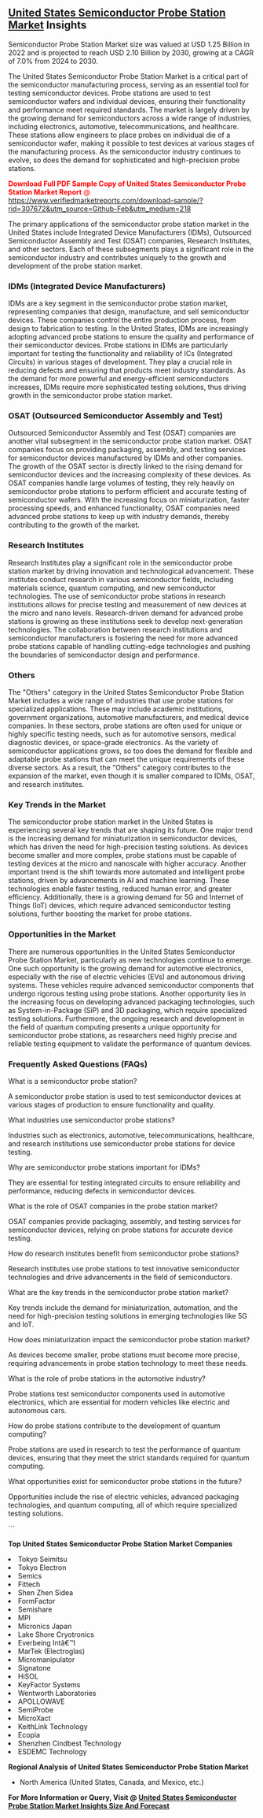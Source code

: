 <h2><a href="https://www.verifiedmarketreports.com/download-sample/?rid=307672&amp;utm_source=Github-Feb&amp;utm_medium=218" target="_blank">United States Semiconductor Probe Station Market</a> Insights</h2><p>Semiconductor Probe Station Market size was valued at USD 1.25 Billion in 2022 and is projected to reach USD 2.10 Billion by 2030, growing at a CAGR of 7.0% from 2024 to 2030.</p><p> <p>The United States Semiconductor Probe Station Market is a critical part of the semiconductor manufacturing process, serving as an essential tool for testing semiconductor devices. Probe stations are used to test semiconductor wafers and individual devices, ensuring their functionality and performance meet required standards. The market is largely driven by the growing demand for semiconductors across a wide range of industries, including electronics, automotive, telecommunications, and healthcare. These stations allow engineers to place probes on individual die of a semiconductor wafer, making it possible to test devices at various stages of the manufacturing process. As the semiconductor industry continues to evolve, so does the demand for sophisticated and high-precision probe stations.</p> <p><p><span class=""><span style="color: #ff0000;"><strong>Download Full PDF Sample Copy of United States Semiconductor Probe Station Market Report</strong> @ </span><a href="https://www.verifiedmarketreports.com/download-sample/?rid=307672&amp;utm_source=Github-Feb&amp;utm_medium=218" target="_blank">https://www.verifiedmarketreports.com/download-sample/?rid=307672&amp;utm_source=Github-Feb&amp;utm_medium=218</a></span></p></p> <p>The primary applications of the semiconductor probe station market in the United States include Integrated Device Manufacturers (IDMs), Outsourced Semiconductor Assembly and Test (OSAT) companies, Research Institutes, and other sectors. Each of these subsegments plays a significant role in the semiconductor industry and contributes uniquely to the growth and development of the probe station market.</p> <h3>IDMs (Integrated Device Manufacturers)</h3> <p>IDMs are a key segment in the semiconductor probe station market, representing companies that design, manufacture, and sell semiconductor devices. These companies control the entire production process, from design to fabrication to testing. In the United States, IDMs are increasingly adopting advanced probe stations to ensure the quality and performance of their semiconductor devices. Probe stations in IDMs are particularly important for testing the functionality and reliability of ICs (Integrated Circuits) in various stages of development. They play a crucial role in reducing defects and ensuring that products meet industry standards. As the demand for more powerful and energy-efficient semiconductors increases, IDMs require more sophisticated testing solutions, thus driving growth in the semiconductor probe station market.</p> <h3>OSAT (Outsourced Semiconductor Assembly and Test)</h3> <p>Outsourced Semiconductor Assembly and Test (OSAT) companies are another vital subsegment in the semiconductor probe station market. OSAT companies focus on providing packaging, assembly, and testing services for semiconductor devices manufactured by IDMs and other companies. The growth of the OSAT sector is directly linked to the rising demand for semiconductor devices and the increasing complexity of these devices. As OSAT companies handle large volumes of testing, they rely heavily on semiconductor probe stations to perform efficient and accurate testing of semiconductor wafers. With the increasing focus on miniaturization, faster processing speeds, and enhanced functionality, OSAT companies need advanced probe stations to keep up with industry demands, thereby contributing to the growth of the market.</p> <h3>Research Institutes</h3> <p>Research Institutes play a significant role in the semiconductor probe station market by driving innovation and technological advancement. These institutes conduct research in various semiconductor fields, including materials science, quantum computing, and new semiconductor technologies. The use of semiconductor probe stations in research institutions allows for precise testing and measurement of new devices at the micro and nano levels. Research-driven demand for advanced probe stations is growing as these institutions seek to develop next-generation technologies. The collaboration between research institutions and semiconductor manufacturers is fostering the need for more advanced probe stations capable of handling cutting-edge technologies and pushing the boundaries of semiconductor design and performance.</p> <h3>Others</h3> <p>The "Others" category in the United States Semiconductor Probe Station Market includes a wide range of industries that use probe stations for specialized applications. These may include academic institutions, government organizations, automotive manufacturers, and medical device companies. In these sectors, probe stations are often used for unique or highly specific testing needs, such as for automotive sensors, medical diagnostic devices, or space-grade electronics. As the variety of semiconductor applications grows, so too does the demand for flexible and adaptable probe stations that can meet the unique requirements of these diverse sectors. As a result, the "Others" category contributes to the expansion of the market, even though it is smaller compared to IDMs, OSAT, and research institutes.</p> <h3>Key Trends in the Market</h3> <p>The semiconductor probe station market in the United States is experiencing several key trends that are shaping its future. One major trend is the increasing demand for miniaturization in semiconductor devices, which has driven the need for high-precision testing solutions. As devices become smaller and more complex, probe stations must be capable of testing devices at the micro and nanoscale with higher accuracy. Another important trend is the shift towards more automated and intelligent probe stations, driven by advancements in AI and machine learning. These technologies enable faster testing, reduced human error, and greater efficiency. Additionally, there is a growing demand for 5G and Internet of Things (IoT) devices, which require advanced semiconductor testing solutions, further boosting the market for probe stations.</p> <h3>Opportunities in the Market</h3> <p>There are numerous opportunities in the United States Semiconductor Probe Station Market, particularly as new technologies continue to emerge. One such opportunity is the growing demand for automotive electronics, especially with the rise of electric vehicles (EVs) and autonomous driving systems. These vehicles require advanced semiconductor components that undergo rigorous testing using probe stations. Another opportunity lies in the increasing focus on developing advanced packaging technologies, such as System-in-Package (SiP) and 3D packaging, which require specialized testing solutions. Furthermore, the ongoing research and development in the field of quantum computing presents a unique opportunity for semiconductor probe stations, as researchers need highly precise and reliable testing equipment to validate the performance of quantum devices.</p> <h3>Frequently Asked Questions (FAQs)</h3> <p>What is a semiconductor probe station?</p> <p>A semiconductor probe station is used to test semiconductor devices at various stages of production to ensure functionality and quality.</p> <p>What industries use semiconductor probe stations?</p> <p>Industries such as electronics, automotive, telecommunications, healthcare, and research institutions use semiconductor probe stations for device testing.</p> <p>Why are semiconductor probe stations important for IDMs?</p> <p>They are essential for testing integrated circuits to ensure reliability and performance, reducing defects in semiconductor devices.</p> <p>What is the role of OSAT companies in the probe station market?</p> <p>OSAT companies provide packaging, assembly, and testing services for semiconductor devices, relying on probe stations for accurate device testing.</p> <p>How do research institutes benefit from semiconductor probe stations?</p> <p>Research institutes use probe stations to test innovative semiconductor technologies and drive advancements in the field of semiconductors.</p> <p>What are the key trends in the semiconductor probe station market?</p> <p>Key trends include the demand for miniaturization, automation, and the need for high-precision testing solutions in emerging technologies like 5G and IoT.</p> <p>How does miniaturization impact the semiconductor probe station market?</p> <p>As devices become smaller, probe stations must become more precise, requiring advancements in probe station technology to meet these needs.</p> <p>What is the role of probe stations in the automotive industry?</p> <p>Probe stations test semiconductor components used in automotive electronics, which are essential for modern vehicles like electric and autonomous cars.</p> <p>How do probe stations contribute to the development of quantum computing?</p> <p>Probe stations are used in research to test the performance of quantum devices, ensuring that they meet the strict standards required for quantum computing.</p> <p>What opportunities exist for semiconductor probe stations in the future?</p> <p>Opportunities include the rise of electric vehicles, advanced packaging technologies, and quantum computing, all of which require specialized testing solutions.</p> ```</p><p><strong>Top United States Semiconductor Probe Station Market Companies</strong></p><div data-test-id=""><p><li>Tokyo Seimitsu</li><li> Tokyo Electron</li><li> Semics</li><li> Fittech</li><li> Shen Zhen Sidea</li><li> FormFactor</li><li> Semishare</li><li> MPI</li><li> Micronics Japan</li><li> Lake Shore Cryotronics</li><li> Everbeing Intâ€™l</li><li> MarTek (Electroglas)</li><li> Micromanipulator</li><li> Signatone</li><li> HiSOL</li><li> KeyFactor Systems</li><li> Wentworth Laboratories</li><li> APOLLOWAVE</li><li> SemiProbe</li><li> MicroXact</li><li> KeithLink Technology</li><li> Ecopia</li><li> Shenzhen Cindbest Technology</li><li> ESDEMC Technology</li></p><div><strong>Regional Analysis of&nbsp;United States Semiconductor Probe Station Market</strong></div><ul><li dir="ltr"><p dir="ltr">North America&nbsp;(United States, Canada, and Mexico, etc.)</p></li></ul><p><strong>For More Information or Query, Visit @&nbsp;</strong><strong><a href="https://www.verifiedmarketreports.com/product/semiconductor-probe-station-market/?utm_source=Github-Feb&amp;utm_medium=218" target="_blank">United States Semiconductor Probe Station Market Insights Size And Forecast</a></strong></p></div>
